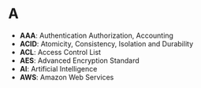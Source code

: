 # A

- **AAA**: Authentication Authorization, Accounting
- **ACID**: Atomicity, Consistency, Isolation and Durability
- **ACL**: Access Control List
- **AES**: Advanced Encryption Standard
- **AI**: Artificial Intelligence
- **AWS**: Amazon Web Services